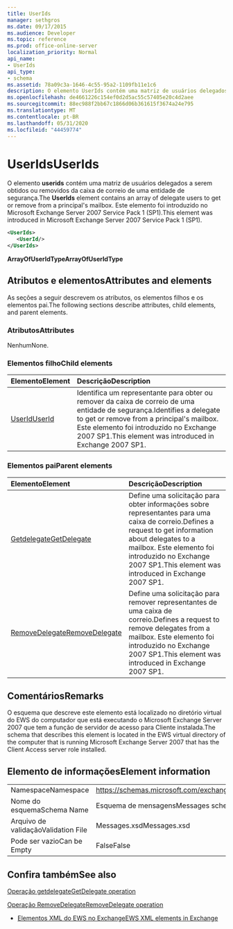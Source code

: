 ```yaml
---
title: UserIds
manager: sethgros
ms.date: 09/17/2015
ms.audience: Developer
ms.topic: reference
ms.prod: office-online-server
localization_priority: Normal
api_name:
- UserIds
api_type:
- schema
ms.assetid: 78a09c3a-1646-4c55-95a2-1109fb11e1c6
description: O elemento UserIds contém uma matriz de usuários delegados a serem obtidos ou removidos da caixa de correio de uma entidade de segurança. Este elemento foi introduzido no Microsoft Exchange Server 2007 Service Pack 1 (SP1).
ms.openlocfilehash: de4661226c154ef0d2d5ac55c57405e20c4d2aee
ms.sourcegitcommit: 88ec988f2bb67c1866d06b361615f3674a24e795
ms.translationtype: MT
ms.contentlocale: pt-BR
ms.lasthandoff: 05/31/2020
ms.locfileid: "44459774"
---
```

# <a name="userids"></a><span data-ttu-id="47f69-104">UserIds</span><span class="sxs-lookup"><span data-stu-id="47f69-104">UserIds</span></span>

<span data-ttu-id="47f69-105">O elemento **userids** contém uma matriz de usuários delegados a serem obtidos ou removidos da caixa de correio de uma entidade de segurança.</span><span class="sxs-lookup"><span data-stu-id="47f69-105">The **UserIds** element contains an array of delegate users to get or remove from a principal's mailbox.</span></span> <span data-ttu-id="47f69-106">Este elemento foi introduzido no Microsoft Exchange Server 2007 Service Pack 1 (SP1).</span><span class="sxs-lookup"><span data-stu-id="47f69-106">This element was introduced in Microsoft Exchange Server 2007 Service Pack 1 (SP1).</span></span> 
  
```xml
<UserIds>
   <UserId/>
</UserIds>
```

 <span data-ttu-id="47f69-107">**ArrayOfUserIdType**</span><span class="sxs-lookup"><span data-stu-id="47f69-107">**ArrayOfUserIdType**</span></span>
## <a name="attributes-and-elements"></a><span data-ttu-id="47f69-108">Atributos e elementos</span><span class="sxs-lookup"><span data-stu-id="47f69-108">Attributes and elements</span></span>

<span data-ttu-id="47f69-109">As seções a seguir descrevem os atributos, os elementos filhos e os elementos pai.</span><span class="sxs-lookup"><span data-stu-id="47f69-109">The following sections describe attributes, child elements, and parent elements.</span></span>
  
### <a name="attributes"></a><span data-ttu-id="47f69-110">Atributos</span><span class="sxs-lookup"><span data-stu-id="47f69-110">Attributes</span></span>

<span data-ttu-id="47f69-111">Nenhum</span><span class="sxs-lookup"><span data-stu-id="47f69-111">None.</span></span>
  
### <a name="child-elements"></a><span data-ttu-id="47f69-112">Elementos filho</span><span class="sxs-lookup"><span data-stu-id="47f69-112">Child elements</span></span>

|<span data-ttu-id="47f69-113">**Elemento**</span><span class="sxs-lookup"><span data-stu-id="47f69-113">**Element**</span></span>|<span data-ttu-id="47f69-114">**Descrição**</span><span class="sxs-lookup"><span data-stu-id="47f69-114">**Description**</span></span>|
|:-----|:-----|
|[<span data-ttu-id="47f69-115">UserId</span><span class="sxs-lookup"><span data-stu-id="47f69-115">UserId</span></span>](userid.md) <br/> |<span data-ttu-id="47f69-116">Identifica um representante para obter ou remover da caixa de correio de uma entidade de segurança.</span><span class="sxs-lookup"><span data-stu-id="47f69-116">Identifies a delegate to get or remove from a principal's mailbox.</span></span> <span data-ttu-id="47f69-117">Este elemento foi introduzido no Exchange 2007 SP1.</span><span class="sxs-lookup"><span data-stu-id="47f69-117">This element was introduced in Exchange 2007 SP1.</span></span>  <br/> |
   
### <a name="parent-elements"></a><span data-ttu-id="47f69-118">Elementos pai</span><span class="sxs-lookup"><span data-stu-id="47f69-118">Parent elements</span></span>

|<span data-ttu-id="47f69-119">**Elemento**</span><span class="sxs-lookup"><span data-stu-id="47f69-119">**Element**</span></span>|<span data-ttu-id="47f69-120">**Descrição**</span><span class="sxs-lookup"><span data-stu-id="47f69-120">**Description**</span></span>|
|:-----|:-----|
|[<span data-ttu-id="47f69-121">Getdelegate</span><span class="sxs-lookup"><span data-stu-id="47f69-121">GetDelegate</span></span>](getdelegate.md) <br/> |<span data-ttu-id="47f69-122">Define uma solicitação para obter informações sobre representantes para uma caixa de correio.</span><span class="sxs-lookup"><span data-stu-id="47f69-122">Defines a request to get information about delegates to a mailbox.</span></span> <span data-ttu-id="47f69-123">Este elemento foi introduzido no Exchange 2007 SP1.</span><span class="sxs-lookup"><span data-stu-id="47f69-123">This element was introduced in Exchange 2007 SP1.</span></span>  <br/> |
|[<span data-ttu-id="47f69-124">RemoveDelegate</span><span class="sxs-lookup"><span data-stu-id="47f69-124">RemoveDelegate</span></span>](removedelegate.md) <br/> |<span data-ttu-id="47f69-125">Define uma solicitação para remover representantes de uma caixa de correio.</span><span class="sxs-lookup"><span data-stu-id="47f69-125">Defines a request to remove delegates from a mailbox.</span></span> <span data-ttu-id="47f69-126">Este elemento foi introduzido no Exchange 2007 SP1.</span><span class="sxs-lookup"><span data-stu-id="47f69-126">This element was introduced in Exchange 2007 SP1.</span></span>  <br/> |
   
## <a name="remarks"></a><span data-ttu-id="47f69-127">Comentários</span><span class="sxs-lookup"><span data-stu-id="47f69-127">Remarks</span></span>

<span data-ttu-id="47f69-128">O esquema que descreve este elemento está localizado no diretório virtual do EWS do computador que está executando o Microsoft Exchange Server 2007 que tem a função de servidor de acesso para Cliente instalada.</span><span class="sxs-lookup"><span data-stu-id="47f69-128">The schema that describes this element is located in the EWS virtual directory of the computer that is running Microsoft Exchange Server 2007 that has the Client Access server role installed.</span></span>
  
## <a name="element-information"></a><span data-ttu-id="47f69-129">Elemento de informações</span><span class="sxs-lookup"><span data-stu-id="47f69-129">Element information</span></span>

|||
|:-----|:-----|
|<span data-ttu-id="47f69-130">Namespace</span><span class="sxs-lookup"><span data-stu-id="47f69-130">Namespace</span></span>  <br/> |https://schemas.microsoft.com/exchange/services/2006/messages  <br/> |
|<span data-ttu-id="47f69-131">Nome do esquema</span><span class="sxs-lookup"><span data-stu-id="47f69-131">Schema Name</span></span>  <br/> |<span data-ttu-id="47f69-132">Esquema de mensagens</span><span class="sxs-lookup"><span data-stu-id="47f69-132">Messages schema</span></span>  <br/> |
|<span data-ttu-id="47f69-133">Arquivo de validação</span><span class="sxs-lookup"><span data-stu-id="47f69-133">Validation File</span></span>  <br/> |<span data-ttu-id="47f69-134">Messages.xsd</span><span class="sxs-lookup"><span data-stu-id="47f69-134">Messages.xsd</span></span>  <br/> |
|<span data-ttu-id="47f69-135">Pode ser vazio</span><span class="sxs-lookup"><span data-stu-id="47f69-135">Can be Empty</span></span>  <br/> |<span data-ttu-id="47f69-136">False</span><span class="sxs-lookup"><span data-stu-id="47f69-136">False</span></span>  <br/> |
   
## <a name="see-also"></a><span data-ttu-id="47f69-137">Confira também</span><span class="sxs-lookup"><span data-stu-id="47f69-137">See also</span></span>



[<span data-ttu-id="47f69-138">Operação getdelegate</span><span class="sxs-lookup"><span data-stu-id="47f69-138">GetDelegate operation</span></span>](getdelegate-operation.md)
  
[<span data-ttu-id="47f69-139">Operação RemoveDelegate</span><span class="sxs-lookup"><span data-stu-id="47f69-139">RemoveDelegate operation</span></span>](removedelegate-operation.md)


- [<span data-ttu-id="47f69-140">Elementos XML do EWS no Exchange</span><span class="sxs-lookup"><span data-stu-id="47f69-140">EWS XML elements in Exchange</span></span>](ews-xml-elements-in-exchange.md)

